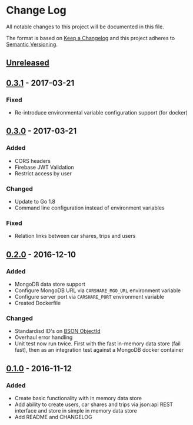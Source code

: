 # Change Log

All notable changes to this project will be documented in this file.

The format is based on [Keep a Changelog](http://keepachangelog.com/)
and this project adheres to [Semantic Versioning](http://semver.org/).

## [Unreleased]

## [0.3.1] - 2017-03-21

### Fixed

- Re-introduce environmental variable configuration support (for docker)

## [0.3.0] - 2017-03-21

### Added

- CORS headers
- Firebase JWT Validation
- Restrict access by user

### Changed

- Update to Go 1.8
- Command line configuration instead of environment variables

### Fixed

- Relation links between car shares, trips and users

## [0.2.0] - 2016-12-10

### Added

- MongoDB data store support
- Configure MongoDB URL via `CARSHARE_MGO_URL` environment variable
- Configure server port via `CARSHARE_PORT` environment variable
- Created Dockerfile

### Changed

- Standardisd ID's on [BSON ObjectId](https://docs.mongodb.com/manual/reference/bson-types/#objectid)
- Overhaul error handling
- Unit test now run twice. First with the fast in-memory data store (fail fast), then as an integration test against a MongoDB docker container


## [0.1.0] - 2016-11-12

### Added

- Create basic functionality with in memory data store
- Add ability to create users, car shares and trips via json:api REST interface and store in simple in memory data store
- Add README and CHANGELOG

[Unreleased]:https://github.com/LewisWatson/carshare-back/compare/v0.3.1...HEAD
[0.3.1]: https://github.com/LewisWatson/carshare-back/releases/tag/v0.3.1
[0.3.0]: https://github.com/LewisWatson/carshare-back/releases/tag/v0.3.0
[0.2.0]: https://github.com/LewisWatson/carshare-back/releases/tag/v0.2.0
[0.1.0]: https://github.com/LewisWatson/carshare-back/releases/tag/v0.1.0
